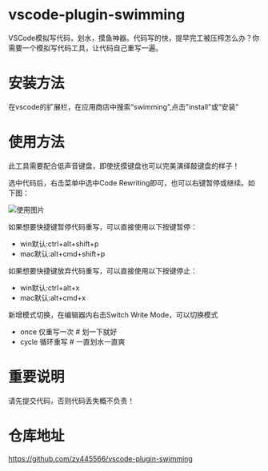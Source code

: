 # vscode-plugin-swimming
VSCode模拟写代码，划水，摸鱼神器。代码写的快，提早完工被压榨怎么办？你需要一个模拟写代码工具，让代码自己重写一遍。

# 安装方法
在vscode的扩展栏，在应用商店中搜索“swimming”,点击"install"或“安装”

# 使用方法
此工具需要配合低声音键盘，即使抚摸键盘也可以完美演绎敲键盘的样子！

选中代码后，右击菜单中选中Code Rewriting即可，也可以右键暂停或继续。如下图：

![使用图片](https://raw.githubusercontent.com/zy445566/vscode-plugin-swimming/master/cr.png)

如果想要快捷键暂停代码重写，可以直接使用以下按键暂停：
* win默认:ctrl+alt+shift+p
* mac默认:alt+cmd+shift+p

如果想要快捷键放弃代码重写，可以直接使用以下按键停止：
* win默认:ctrl+alt+x
* mac默认:alt+cmd+x

新增模式切换，在编辑器内右击Switch Write Mode，可以切换模式
* once 仅重写一次 # 划一下就好
* cycle 循环重写 # 一直划水一直爽

# 重要说明
请先提交代码，否则代码丢失概不负责！

# 仓库地址
https://github.com/zy445566/vscode-plugin-swimming

